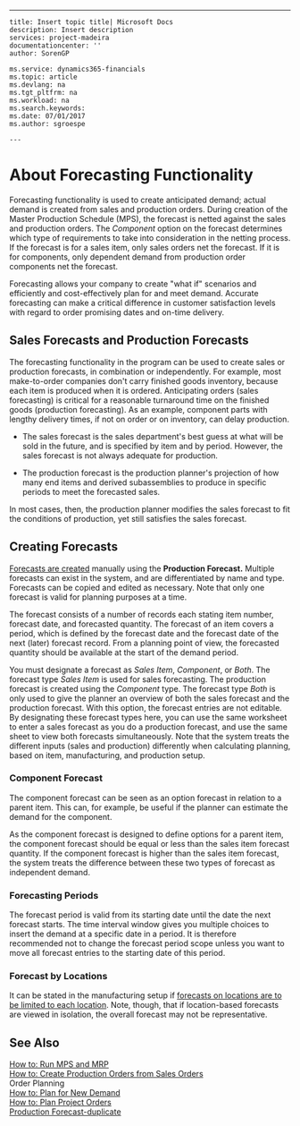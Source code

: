 ---
    title: Insert topic title| Microsoft Docs
    description: Insert description
    services: project-madeira
    documentationcenter: ''
    author: SorenGP

    ms.service: dynamics365-financials
    ms.topic: article
    ms.devlang: na
    ms.tgt_pltfrm: na
    ms.workload: na
    ms.search.keywords:
    ms.date: 07/01/2017
    ms.author: sgroespe

    ---
# About Forecasting Functionality
Forecasting functionality is used to create anticipated demand; actual demand is created from sales and production orders. During creation of the Master Production Schedule \(MPS\), the forecast is netted against the sales and production orders. The *Component* option on the forecast determines which type of requirements to take into consideration in the netting process. If the forecast is for a sales item, only sales orders net the forecast. If it is for components, only dependent demand from production order components net the forecast.  
  
 Forecasting allows your company to create "what if" scenarios and efficiently and cost-effectively plan for and meet demand. Accurate forecasting can make a critical difference in customer satisfaction levels with regard to order promising dates and on-time delivery.  
  
## Sales Forecasts and Production Forecasts  
 The forecasting functionality in the program can be used to create sales or production forecasts, in combination or independently. For example, most make-to-order companies don't carry finished goods inventory, because each item is produced when it is ordered. Anticipating orders \(sales forecasting\) is critical for a reasonable turnaround time on the finished goods \(production forecasting\). As an example, component parts with lengthy delivery times, if not on order or on inventory, can delay production.  
  
-   The sales forecast is the sales department's best guess at what will be sold in the future, and is specified by item and by period. However, the sales forecast is not always adequate for production.  
  
-   The production forecast is the production planner's projection of how many end items and derived subassemblies to produce in specific periods to meet the forecasted sales.  
  
 In most cases, then, the production planner modifies the sales forecast to fit the conditions of production, yet still satisfies the sales forecast.  
  
## Creating Forecasts  
 [Forecasts are created](../OperationsPlanning/how-to-create-a-forecast.md) manually using the **Production Forecast.** Multiple forecasts can exist in the system, and are differentiated by name and type. Forecasts can be copied and edited as necessary. Note that only one forecast is valid for planning purposes at a time.  
  
 The forecast consists of a number of records each stating item number, forecast date, and forecasted quantity. The forecast of an item covers a period, which is defined by the forecast date and the forecast date of the next \(later\) forecast record. From a planning point of view, the forecasted quantity should be available at the start of the demand period.  
  
 You must designate a forecast as *Sales Item*, *Component*, or *Both*. The forecast type *Sales Item* is used for sales forecasting. The production forecast is created using the *Component* type. The forecast type *Both* is only used to give the planner an overview of both the sales forecast and the production forecast. With this option, the forecast entries are not editable. By designating these forecast types here, you can use the same worksheet to enter a sales forecast as you do a production forecast, and use the same sheet to view both forecasts simultaneously. Note that the system treats the different inputs \(sales and production\) differently when calculating planning, based on item, manufacturing, and production setup.  
  
### Component Forecast  
 The component forecast can be seen as an option forecast in relation to a parent item. This can, for example, be useful if the planner can estimate the demand for the component.  
  
 As the component forecast is designed to define options for a parent item, the component forecast should be equal or less than the sales item forecast quantity. If the component forecast is higher than the sales item forecast, the system treats the difference between these two types of forecast as independent demand.  
  
### Forecasting Periods  
 The forecast period is valid from its starting date until the date the next forecast starts. The time interval window gives you multiple choices to insert the demand at a specific date in a period. It is therefore recommended not to change the forecast period scope unless you want to move all forecast entries to the starting date of this period.  
  
### Forecast by Locations  
 It can be stated in the manufacturing setup if [forecasts on locations are to be limited to each location](../Topic/\($%20T_99000765_37%20Use%20Forecast%20on%20Locations%20$\).md). Note, though, that if location-based forecasts are viewed in isolation, the overall forecast may not be representative.  
  
## See Also  
 [How to: Run MPS and MRP](../OperationsPlanning/how-to-run-mps-and-mrp.md)   
 [How to: Create Production Orders from Sales Orders](../OperationsPlanning/how-to-create-production-orders-from-sales-orders.md)   
 Order Planning   
 [How to: Plan for New Demand](../OperationsPlanning/how-to-plan-for-new-demand.md)   
 [How to: Plan Project Orders](../OperationsPlanning/how-to-plan-project-orders.md)   
 [Production Forecast-duplicate](../Topic/\($%20N_99000919%20Production%20Forecast%20$\)-duplicate.md)